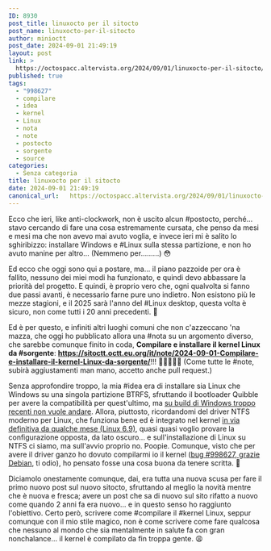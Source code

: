 ```yaml
---
ID: 8930
post_title: linuxocto per il sitocto
post_name: linuxocto-per-il-sitocto
author: minioctt
post_date: 2024-09-01 21:49:19
layout: post
link: >
  https://octospacc.altervista.org/2024/09/01/linuxocto-per-il-sitocto/
published: true
tags:
  - "998627"
  - compilare
  - idea
  - kernel
  - Linux
  - nota
  - note
  - postocto
  - sorgente
  - source
categories:
  - Senza categoria
title: linuxocto per il sitocto
date: 2024-09-01 21:49:19
canonical_url:   https://octospacc.altervista.org/2024/09/01/linuxocto-per-il-sitocto/
---
```

<!-- wp:paragraph -->
<p>Ecco che ieri, like anti-clockwork, non è uscito alcun #postocto, perché... stavo cercando di fare una cosa estremamente cursata, che penso da mesi e mesi ma che non avevo mai avuto voglia, e invece ieri mi è salito lo sghiribizzo: installare Windows e #Linux sulla stessa partizione, e non ho avuto manine per altro... (Nemmeno per.........) 😳</p>
<!-- /wp:paragraph -->

<!-- wp:paragraph -->
<p>Ed ecco che oggi sono qui a postare, ma... il piano pazzoide per ora è fallito, nessuno dei miei modi ha funzionato, e quindi devo abbassare la priorità del progetto. E quindi, è proprio vero che, ogni qualvolta si fanno due passi avanti, è necessario farne pure uno indietro. Non esistono più le mezze stagioni, e il 2025 sarà l'anno del #Linux desktop, questa volta è sicuro, non come tutti i 20 anni precedenti. 😤</p>
<!-- /wp:paragraph -->

<!-- wp:paragraph -->
<p>Ed è per questo, e infiniti altri luoghi comuni che non c'azzeccano 'na mazza, che oggi ho pubblicato allora una #nota su un argomento diverso, che sarebbe comunque finito in coda, <strong>Compilare e installare il kernel Linux da #sorgente</strong>: <strong><a href="https://sitoctt.octt.eu.org/it/note/2024-09-01-Compilare-e-installare-il-kernel-Linux-da-sorgente/">https://sitoctt.octt.eu.org/it/note/2024-09-01-Compilare-e-installare-il-kernel-Linux-da-sorgente/</a></strong>!!! 🌽🍿🧨🎉🤯 (Come tutte le #note, subirà aggiustamenti man mano, accetto anche pull request.)</p>
<!-- /wp:paragraph -->

<!-- wp:paragraph -->
<p>Senza approfondire troppo, la mia #idea era di installare sia Linux che Windows su una singola partizione BTRFS, sfruttando il bootloader Quibble per avere la compatibilità per quest'ultimo, ma <a href="https://github.com/maharmstone/quibble/issues/88">su build di Windows troppo recenti non vuole andare</a>. Allora, piuttosto, ricordandomi del driver NTFS moderno per Linux, che funziona bene ed è integrato nel kernel <a href="https://www.phoronix.com/news/Linux-6.9-Dropping-Old-NTFS">in via definitiva da qualche mese (Linux 6.9)</a>, quasi quasi voglio provare la configurazione opposta, da lato oscuro... e sull'installazione di Linux su NTFS ci siamo, ma sull'avvio proprio no. Poopie. Comunque, visto che per avere il driver ganzo ho dovuto compilarmi io il kernel (<a href="https://bugs.debian.org/998627">bug #998627, grazie Debian</a>, ti odio), ho pensato fosse una cosa buona da tenere scritta. 🤢</p>
<!-- /wp:paragraph -->

<!-- wp:paragraph -->
<p>Diciamolo onestamente comunque, dai, era tutta una nuova scusa per fare il primo nuovo post sul nuovo sitocto, sfruttando al meglio la novità mentre che è nuova e fresca; avere un post che sa di nuovo sul sito rifatto a nuovo come quando 2 anni fa era nuovo... e in questo senso ho raggiunto l'obiettivo. Certo però, scrivere come #compilare il #kernel Linux, seppur comunque con il mio stile magico, non è come scrivere come fare qualcosa che nessuno al mondo che sia mentalmente in salute fa con gran nonchalance... il kernel è compilato da fin troppa gente. 😩</p>
<!-- /wp:paragraph -->